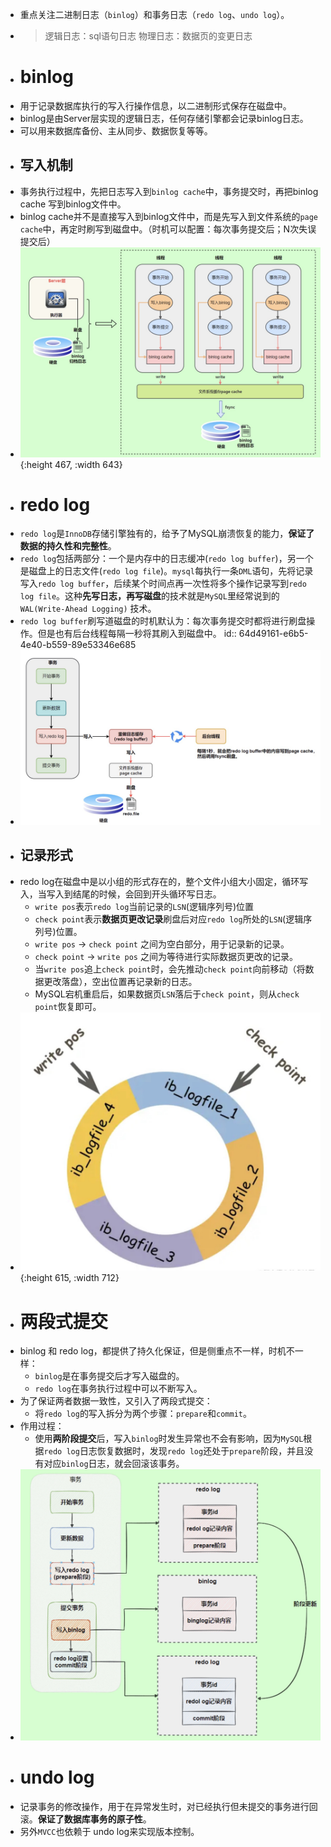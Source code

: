 - 重点关注二进制日志（`binlog`）和事务日志（`redo log`、`undo log`）。
- > 逻辑日志：sql语句日志
  > 物理日志：数据页的变更日志
- # binlog
- 用于记录数据库执行的写入行操作信息，以二进制形式保存在磁盘中。
- binlog是由Server层实现的逻辑日志，任何存储引擎都会记录binlog日志。
- 可以用来数据库备份、主从同步、数据恢复等等。
- ## 写入机制
- 事务执行过程中，先把日志写入到`binlog cache`中，事务提交时，再把binlog cache 写到binlog文件中。
- binlog cache并不是直接写入到binlog文件中，而是先写入到文件系统的`page cache`中，再定时刷写到磁盘中。（时机可以配置：每次事务提交后；N次失误提交后）
- ![image.png](../assets/image_1691651396393_0.png){:height 467, :width 643}
- # redo log
- `redo log`是`InnoDB`存储引擎独有的，给予了MySQL崩溃恢复的能力，**保证了数据的持久性和完整性**。
- `redo log`包括两部分：一个是内存中的日志缓冲(`redo log buffer`)，另一个是磁盘上的日志文件(`redo log file`)。`mysql`每执行一条`DML`语句，先将记录写入`redo log buffer`，后续某个时间点再一次性将多个操作记录写到`redo log file`。这种**先写日志，再写磁盘**的技术就是`MySQL`里经常说到的`WAL(Write-Ahead Logging)` 技术。
- `redo log buffer`刷写道磁盘的时机默认为：每次事务提交时都将进行刷盘操作。但是也有后台线程每隔一秒将其刷入到磁盘中。
  id:: 64d49161-e6b5-4e40-b559-89e53346e685
- ![image.png](../assets/image_1691653720115_0.png)
- ## 记录形式
- redo log在磁盘中是以小组的形式存在的，整个文件小组大小固定，循环写入，当写入到结尾的时候，会回到开头循环写日志。
	- `write pos`表示`redo log`当前记录的`LSN`(逻辑序列号)位置
	- `check point`表示**数据页更改记录**刷盘后对应`redo log`所处的`LSN`(逻辑序列号)位置。
	- `write pos` -> `check point` 之间为空白部分，用于记录新的记录。
	- `check point` -> `write pos` 之间为等待进行实际数据页更改的记录。
	- 当`write pos`追上`check point`时，会先推动`check point`向前移动（将数据更改落盘），空出位置再记录新的日志。
	- MySQL宕机重启后，如果数据页`LSN`落后于`check point`，则从`check point`恢复即可。
- ![image.png](../assets/image_1691653012964_0.png){:height 615, :width 712}
- # 两段式提交
- binlog 和 redo log，都提供了持久化保证，但是侧重点不一样，时机不一样：
	- `binlog`是在事务提交后才写入磁盘的。
	- `redo log`在事务执行过程中可以不断写入。
- 为了保证两者数据一致性，又引入了两段式提交：
	- 将`redo log`的写入拆分为两个步骤：`prepare`和`commit`。
- 作用过程：
	- 使用**两阶段提交**后，写入`binlog`时发生异常也不会有影响，因为`MySQL`根据`redo log`日志恢复数据时，发现`redo log`还处于`prepare`阶段，并且没有对应`binlog`日志，就会回滚该事务。
- ![image.png](../assets/image_1691654187255_0.png)
- # undo log
- 记录事务的修改操作，用于在异常发生时，对已经执行但未提交的事务进行回滚。**保证了数据库事务的原子性**。
- 另外`MVCC`也依赖于 undo log来实现版本控制。